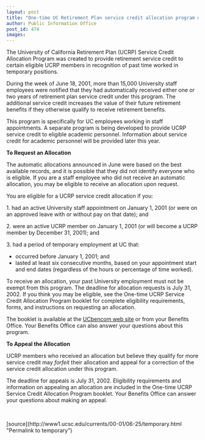 ```yaml
---
layout: post
title: "One-time UC Retirement Plan service credit allocation program detailed"
author: Public Information Office
post_id: 474
images:
---
```


<p>
  The University of California Retirement Plan (UCRP) Service Credit Allocation Program was created to provide retirement service credit to certain eligible UCRP members in recognition of past time worked in temporary positions.
</p>
<p>
  During the week of June 18, 2001, more than 15,000 University staff employees were notified that they had automatically received either one or two years of retirement plan service credit under this program. The additional service credit increases the value of their future retirement benefits if they otherwise qualify to receive retirement benefits.
</p>
<p>
  This program is specifically for UC employees working in staff appointments. A separate program is being developed to provide UCRP service credit to eligible academic personnel. Information about service credit for academic personnel will be provided later this year.
</p>
<p>
  <b>To Request an Allocation</b>
</p>
<p>
  The automatic allocations announced in June were based on the best available records, and it is possible that they did not identify everyone who is eligible. If you are a staff employee who did not receive an automatic allocation, you may be eligible to receive an allocation upon request.
</p>
<p>
  You are eligible for a UCRP service credit allocation if you:
</p>
<p>
  1. had an active University staff appointment on January 1, 2001 (or were on an approved leave with or without pay on that date); and
</p>
<p>
  2. were an active UCRP member on January 1, 2001 (or will become a UCRP member by December 31, 2001); and
</p>
<p>
  3. had a period of temporary employment at UC that:
</p>
<ul>
  <li>occurred before January 1, 2001; and
  </li>
  <li>lasted at least six consecutive months, based on your appointment start and end dates (regardless of the hours or percentage of time worked).
  </li>
</ul>
<p>
  To receive an allocation, your past University employment must not be exempt from this program. The deadline for allocation requests is July 31, 2002. If you think you may be eligible, see the One-time UCRP Service Credit Allocation Program booklet for complete eligibility requirements, forms, and instructions on requesting an allocation.
</p>
<p>
  The booklet is available at the <a href="http://www.ucop.edu/bencom/">UCbencom web site</a> or from your Benefits Office. Your Benefits Office can also answer your questions about this program.
</p>
<p>
  <b>To Appeal the Allocation</b>
</p>
<p>
  UCRP members who received an allocation but believe they qualify for more service credit may <i>forfeit</i> their allocation and appeal for a correction of the service credit allocation under this program.
</p>
<p>
  The deadline for appeals is July 31, 2002. Eligibility requirements and information on appealing an allocation are included in the One-time UCRP Service Credit Allocation Program booklet. Your Benefits Office can answer your questions about making an appeal.
</p>
<p>
  <br>

</p>
[source](http://www1.ucsc.edu/currents/00-01/06-25/temporary.html "Permalink to temporary")

